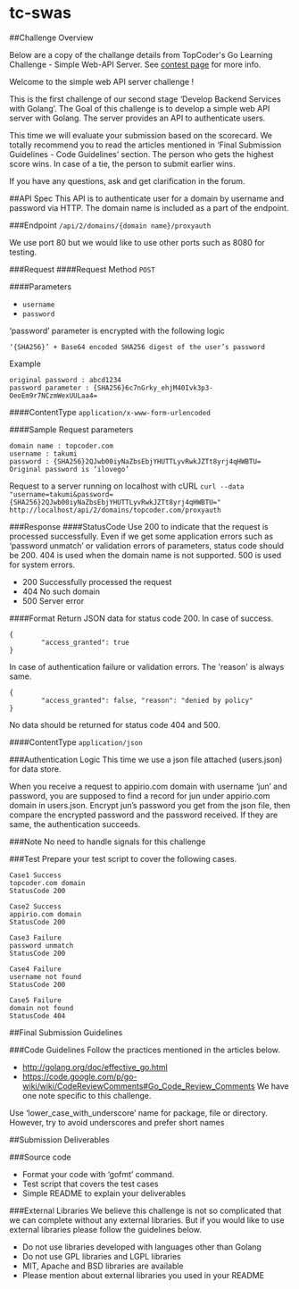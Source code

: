 tc-swas
=======

##Challenge Overview

Below are a copy of the challange details from TopCoder's Go Learning Challenge - Simple Web-API Server.  See [contest page](http://www.topcoder.com/challenge-details/30046011/?type=develop) for more info.

Welcome to the simple web API server challenge ! 

This is the first challenge of our second stage ‘Develop Backend Services with Golang’. The Goal of this challenge is to develop a simple web API server with Golang. The server provides an API to authenticate users. 

This time we will evaluate your submission based on the scorecard. We totally recommend you to read the articles mentioned in ‘Final Submission Guidelines - Code Guidelines’ section.  The person who gets the highest score wins. In case of a tie, the person to submit earlier wins.

If you have any questions, ask and get clarification in the forum.

##API Spec
This API is to authenticate user for a domain by username and password via HTTP. The domain name is included as a part of the endpoint.

###Endpoint
`/api/2/domains/{domain name}/proxyauth`

 We use port 80 but we would like to use other ports such as 8080 for testing.

###Request
####Request Method
`POST`

####Parameters
* `username`
* `password`

‘password’ parameter is encrypted with the following logic

`‘{SHA256}’ + Base64 encoded SHA256 digest of the user’s password`

Example
```
original password : abcd1234
password parameter : {SHA256}6c7nGrky_ehjM40Ivk3p3-OeoEm9r7NCzmWexUULaa4=
```

####ContentType
`application/x-www-form-urlencoded`

####Sample
Request parameters
```
domain name : topcoder.com
username : takumi
password : {SHA256}2QJwb00iyNaZbsEbjYHUTTLyvRwkJZTt8yrj4qHWBTU=
Original password is ‘ilovego’
```
Request to a server running on localhost with cURL
`curl --data "username=takumi&password={SHA256}2QJwb00iyNaZbsEbjYHUTTLyvRwkJZTt8yrj4qHWBTU=" http://localhost/api/2/domains/topcoder.com/proxyauth`

###Response
####StatusCode
Use 200 to indicate that the request is processed successfully. Even if we get some application errors such as ‘password unmatch’ or validation errors of parameters, status code should be 200. 404 is used when the domain name is not supported. 500 is used for system errors.
* 200    Successfully processed the request
* 404    No such domain
* 500    Server error

####Format
Return JSON data for status code 200.
In case of success.
```
{ 
        "access_granted": true
}
```
In case of authentication failure or validation errors. The 'reason' is always same.
```
{
        "access_granted": false, "reason": "denied by policy"
}
```
No data should be returned for status code 404 and 500.

####ContentType
`application/json`

###Authentication Logic
This time we use a json file attached (users.json) for data store. 

When you receive a request to appirio.com domain with username ‘jun’ and password, you are supposed to find a record for jun under appirio.com domain in users.json. Encrypt jun’s password you get from the json file, then compare the encrypted password and the password received. If they are same, the authentication succeeds.

###Note
No need to handle signals for this challenge

###Test
Prepare your test script to cover the following cases.
```
Case1 Success
topcoder.com domain
StatusCode 200

Case2 Success
appirio.com domain
StatusCode 200

Case3 Failure
password unmatch
StatusCode 200

Case4 Failure
username not found
StatusCode 200

Case5 Failure
domain not found 
StatusCode 404
```

##Final Submission Guidelines

###Code Guidelines
Follow the practices mentioned in the articles below.
 * http://golang.org/doc/effective_go.html
 * https://code.google.com/p/go-wiki/wiki/CodeReviewComments#Go_Code_Review_Comments
We have one note specific to this challenge.

Use ‘lower_case_with_underscore’ name for package, file or directory. However, try to avoid underscores and prefer short names

##Submission Deliverables

###Source code
* Format your code with ‘gofmt’ command.
* Test script that covers the test cases
* Simple README to explain your deliverables

###External Libraries
We believe this challenge is not so complicated that we can complete without any external libraries. But if you would like to use external libraries please follow the guidelines below.
* Do not use libraries developed with languages other than Golang
* Do not use GPL libraries and LGPL libraries
* MIT, Apache and BSD libraries are available
* Please mention about external libraries you used in your README
